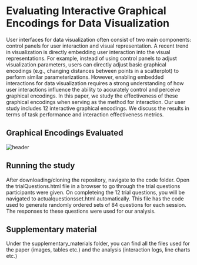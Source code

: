# Evaluating Interactive Graphical Encodings for Data Visualization
User interfaces for data visualization often consist of two main components: control panels for user interaction and visual representation. A recent trend in visualization is directly embedding user interaction into the visual representations. For example, instead of using control panels to adjust visualization parameters, users can directly adjust basic graphical encodings (e.g., changing distances between points in a scatterplot) to perform similar parameterizations. However, enabling embedded interactions for data visualization requires a strong understanding of how user interactions influence the ability to accurately control and perceive graphical encodings. In this paper, we study the effectiveness of these graphical encodings when serving as the method for interaction. Our user study includes 12 interactive graphical encodings. We discuss the results in terms of task performance and interaction effectiveness metrics.

## Graphical Encodings Evaluated
![header](https://cloud.githubusercontent.com/assets/4343770/23340330/6a614b16-fc02-11e6-8464-915796e3acdb.png)

## Running the study
After downloading/cloning the repository, navigate to the code folder. Open the trialQuestions.html file in a browser to go through the trial questions participants were given. On completeing the 12 trial questions, you will be navigated to actualquestionsset.html automatically. This file has the code used to generate randomly ordered sets of 84 questions for each session. The responses to these questions were used for our analysis.

## Supplementary material
Under the supplementary_materials folder, you can find all the files used for the paper (images, tables etc.) and the analysis (interaction logs, line charts etc.)
